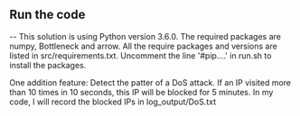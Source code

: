## Run the code
--
This solution is using Python version 3.6.0. The required packages are numpy, Bottleneck and arrow.
All the require packages and versions are listed in src/requirements.txt. Uncomment the line '#pip....' in run.sh to install the packages.

One addition feature: Detect the patter of a DoS attack. If an IP visited more than 10 times in 10 seconds,
this IP will be blocked for 5 minutes. In my code, I will record the blocked IPs in log_output/DoS.txt

